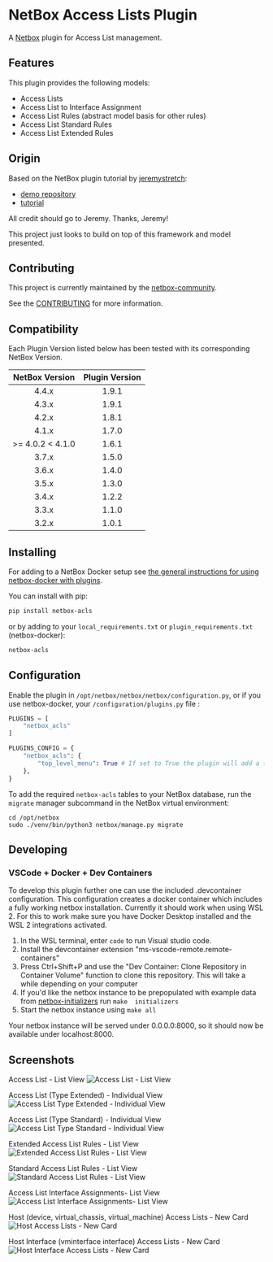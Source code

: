 # NetBox Access Lists Plugin

A [Netbox](https://github.com/netbox-community/netbox) plugin for Access List management.

## Features

This plugin provides the following models:

- Access Lists
- Access List to Interface Assignment
- Access List Rules (abstract model basis for other rules)
- Access List Standard Rules
- Access List Extended Rules

## Origin

Based on the NetBox plugin tutorial by [jeremystretch](https://github.com/jeremystretch):

- [demo repository](https://github.com/netbox-community/netbox-plugin-demo)
- [tutorial](https://github.com/netbox-community/netbox-plugin-tutorial)

All credit should go to Jeremy. Thanks, Jeremy!

This project just looks to build on top of this framework and model presented.

## Contributing

This project is currently maintained by the [netbox-community](https://github.com/netbox-community).

See the [CONTRIBUTING](CONTRIBUTING.md) for more information.

## Compatibility

Each Plugin Version listed below has been tested with its corresponding NetBox Version.

| NetBox Version      | Plugin Version |
|:-------------------:|:--------------:|
|      4.4.x          |     1.9.1      |
|      4.3.x          |     1.9.1      |
|      4.2.x          |     1.8.1      |
|      4.1.x          |     1.7.0      |
|   >= 4.0.2 < 4.1.0  |     1.6.1      |
|      3.7.x          |     1.5.0      |
|      3.6.x          |     1.4.0      |
|      3.5.x          |     1.3.0      |
|      3.4.x          |     1.2.2      |
|      3.3.x          |     1.1.0      |
|      3.2.x          |     1.0.1      |

## Installing

For adding to a NetBox Docker setup see
[the general instructions for using netbox-docker with plugins](https://github.com/netbox-community/netbox-docker/wiki/Using-Netbox-Plugins).

You can install with pip:

```bash
pip install netbox-acls
```

or by adding to your `local_requirements.txt` or `plugin_requirements.txt` (netbox-docker):

```bash
netbox-acls
```

## Configuration

Enable the plugin in `/opt/netbox/netbox/netbox/configuration.py`,
 or if you use netbox-docker, your `/configuration/plugins.py` file :

```python
PLUGINS = [
    "netbox_acls"
]

PLUGINS_CONFIG = {
    "netbox_acls": {
        "top_level_menu": True # If set to True the plugin will add a top level menu item for the plugin. If set to False the plugin will add a menu item under the Plugins menu item.  Default is set to True.
    },
}
```

To add the required `netbox-acls` tables to your NetBox database, run the `migrate` manager subcommand in the NetBox virtual environment:
```
cd /opt/netbox
sudo ./venv/bin/python3 netbox/manage.py migrate
```

## Developing

### VSCode + Docker + Dev Containers

To develop this plugin further one can use the included .devcontainer configuration. This configuration creates a docker container which includes a fully working netbox installation. Currently it should work when using WSL 2. For this to work make sure you have Docker Desktop installed and the WSL 2 integrations activated.

1. In the WSL terminal, enter `code` to run Visual studio code.
2. Install the devcontainer extension "ms-vscode-remote.remote-containers"
3. Press Ctrl+Shift+P and use the "Dev Container: Clone Repository in Container Volume" function to clone this repository. This will take a while depending on your computer
4. If you'd like the netbox instance to be prepopulated with example data from [netbox-initializers](https://github.com/tobiasge/netbox-initializers) run `make  initializers`
5. Start the netbox instance using `make all`

Your netbox instance will be served under 0.0.0.0:8000, so it should now be available under localhost:8000.

## Screenshots

Access List - List View
![Access List - List View](docs/img/access_lists.png)

Access List (Type Extended) - Individual View
![Access List Type Extended - Individual View](docs/img/access_list_type_extended.png)

Access List (Type Standard) - Individual View
![Access List Type Standard - Individual View](docs/img/access_list_type_standard.png)

Extended Access List Rules - List View
![Extended Access List Rules - List View](docs/img/acl_extended_rules.png)

Standard Access List Rules - List View
![Standard Access List Rules - List View](docs/img/acl_standard_rules.png)

Access List Interface Assignments- List View
![Access List Interface Assignments- List View](docs/img/acl_interface_assignments.png)

Host (device, virtual_chassis, virtual_machine) Access Lists - New Card
![Host Access Lists - New Card](docs/img/acl_host_view.png)

Host Interface (vminterface interface) Access Lists - New Card
![Host Interface Access Lists - New Card](docs/img/access_list_type_standard.png)
